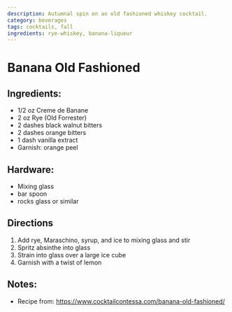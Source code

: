 ```yaml
---
description: Autumnal spin on an old fashioned whiskey cocktail. 
category: beverages
tags: cocktails, fall
ingredients: rye-whiskey, banana-liqueur
---
```


# Banana Old Fashioned

## Ingredients:

- 1/2 oz Creme de Banane
- 2 oz Rye (Old Forrester)
- 2 dashes black walnut bitters
- 2 dashes orange bitters
- 1 dash vanilla extract
- Garnish: orange peel

## Hardware:

- Mixing glass
- bar spoon
- rocks glass or similar

## Directions

1. Add rye, Maraschino, syrup, and ice to mixing glass and stir
2. Spritz absinthe into glass
3. Strain into glass over a large ice cube
4. Garnish with a twist of lemon

## Notes:

- Recipe from: <https://www.cocktailcontessa.com/banana-old-fashioned/>